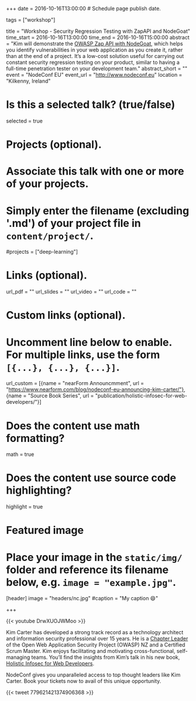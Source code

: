 +++
date = 2016-10-16T13:00:00  # Schedule page publish date.

tags = ["workshop"]

title = "Workshop - Security Regression Testing with ZapAPI and NodeGoat"
time_start = 2016-10-16T13:00:00
time_end = 2016-10-16T15:00:00
abstract = "Kim will demonstrate the [OWASP Zap API with NodeGoat](https://github.com/binarymist/NodeGoat/wiki/Security-Regression-Testing-with-Zap-API), which helps you identify vulnerabilities in your web application as you create it, rather than at the end of a project. It’s a low-cost solution useful for carrying out constant security regression testing on your product, similar to having a full-time penetration tester on your development team."
abstract_short = ""
event = "NodeConf EU"
event_url = "http://www.nodeconf.eu"
location = "Kilkenny, Ireland"

# Is this a selected talk? (true/false)
selected = true

# Projects (optional).
#   Associate this talk with one or more of your projects.
#   Simply enter the filename (excluding '.md') of your project file in `content/project/`.
#projects = ["deep-learning"]

# Links (optional).
url_pdf = ""
url_slides = ""
url_video = ""
url_code = ""

# Custom links (optional).
#   Uncomment line below to enable. For multiple links, use the form `[{...}, {...}, {...}]`.
url_custom = [{name = "nearForm Announcmment", url = "https://www.nearform.com/blog/nodeconf-eu-announcing-kim-carter/"}, {name = "Source Book Series", url = "publication/holistic-infosec-for-web-developers/"}]


# Does the content use math formatting?
math = true

# Does the content use source code highlighting?
highlight = true

# Featured image
# Place your image in the `static/img/` folder and reference its filename below, e.g. `image = "example.jpg"`.
[header]
image = "headers/nc.jpg"
#caption = "My caption :smile:"

+++

{{< youtube DrwXUOJWMoo >}}
<br>

Kim Carter has developed a strong track record as a technology architect and information security professional over 15 years. He is a [Chapter Leader](https://www.owasp.org/index.php/New_Zealand) of the Open Web Application Security Project (OWASP) NZ and a Certified Scrum Master. Kim enjoys facilitating and motivating cross-functional, self-managing teams. You’ll find the insights from Kim’s talk in his new book, [Holistic Infosec for Web Developers](../../publication/holistic-infosec-for-web-developers).

NodeConf gives you unparalleled access to top thought leaders like Kim Carter. Book your tickets now to avail of this unique opportunity.

{{< tweet 779621421374906368 >}}

